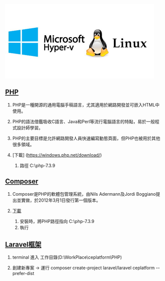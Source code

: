 
![](https://github.com/wdwd2233/Notes/blob/master/Linux/img/hyper-v.jpg?raw=true)


## [PHP](https://windows.php.net/)

1. PHP是一種開源的通用電腦手稿語言，尤其適用於網路開發並可嵌入HTML中使用。
2. PHP的語法借鑑吸收C語言、Java和Perl等流行電腦語言的特點，易於一般程式設計師學習。
3. PHP的主要目標是允許網路開發人員快速編寫動態頁面，但PHP也被用於其他很多領域。

4. [下載] (https://windows.php.net/download/)

	1. 路徑 C:\php-7.3.9
		
## [Composer](https://laravel.tw/docs/4.2/quick)

1. Composer是PHP的軟體包管理系統，由Nils Adermann及Jordi Boggiano提出並實做，於2012年3月1日發行第一個版本。

2. [下載](https://getcomposer.org/download/])

	1. 安裝時，將PHP路徑指向 C:\php-7.3.9
	2. 執行
<?php
        set PATH=%PATH%;C:\php-7.3.9
?>



## [Laravel框架](https://laravel.tw/docs/4.2/quick)

1. terminal 進入 工作目錄(D:\WorkPlace\ceplatform\PHP) 

2. 創建新專案 → 運行 composer create-project laravel/laravel ceplatform --prefer-dist 